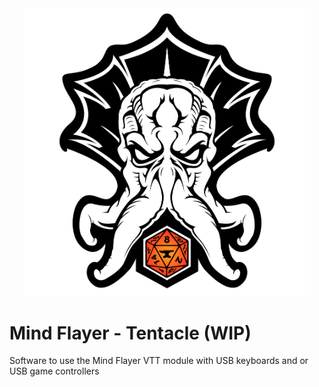 <div align="center">
<img width="460" src="https://raw.githubusercontent.com/mindflayer-vtt/mindflayer-tentacle/main/.github/foundryvtt-mindflayer-logo.png">
</div>

# Mind Flayer - Tentacle (WIP)

Software to use the Mind Flayer VTT module with USB keyboards and or USB game controllers